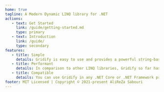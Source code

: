 ```yaml
---
home: true
tagline: A Modern Dynamic LINQ library for .NET
actions:
   - text: Get Started
     link: /guide/getting-started.md
     type: primary
   - text: Introduction
     link: /guide/
     type: secondary
features:
   - title: Simple
     details: Gridify is easy to use and provides a powerful string-based dynamic LINQ query language.
   - title: Performant
     details: In comparison to other LINQ libraries, Gridify so far has been able to outperform all other dynamic LINQ even with its extra features.
   - title: Compatible
     details: You can use Gridify in any .NET Core or .NET Framework project. In another words it can be used anywhere that LINQ is supported, Specially along with Entity Framework.
footer: MIT Licensed | Copyright © 2021-present AliReZa Sabouri
---
```

